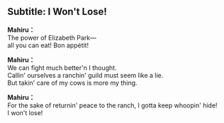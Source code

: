 # 

  
## Subtitle: I Won't Lose!
  
**Mahiru：**  
The power of Elizabeth Park—  
all you can eat! Bon appétit!  
  
**Mahiru：**  
We can fight much better'n I thought.  
Callin' ourselves a ranchin' guild must seem like a lie.  
But takin' care of my cows is more my thing.  
  
**Mahiru：**  
For the sake of returnin' peace to the ranch, I gotta keep whoopin' hide!  
I won't lose!  
